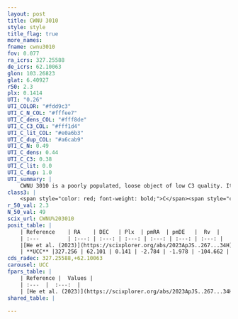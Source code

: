 ```yaml
---
layout: post
title: CWNU 3010
style: style
title_flag: true
more_names: 
fname: cwnu3010
fov: 0.077
ra_icrs: 327.25588
de_icrs: 62.10063
glon: 103.26823
glat: 6.40927
r50: 2.3
plx: 0.1414
UTI: "0.26"
UTI_COLOR: "#fdd9c3"
UTI_C_N_COL: "#fffee7"
UTI_C_dens_COL: "#fff8de"
UTI_C_C3_COL: "#fff1d4"
UTI_C_lit_COL: "#e0a6b3"
UTI_C_dup_COL: "#a6cab9"
UTI_C_N: 0.49
UTI_C_dens: 0.44
UTI_C_C3: 0.38
UTI_C_lit: 0.0
UTI_C_dup: 1.0
UTI_summary: |
    CWNU 3010 is a poorly populated, loose object of low C3 quality. It was recently reported in the literature.
class3: |
    <span style="color: red; font-weight: bold;">C</span><span style="color: #FFC300; font-weight: bold;">B</span>
r_50_val: 2.3
N_50_val: 49
scix_url: CWNU%203010
posit_table: |
    | Reference    | RA    | DEC   | Plx  | pmRA  | pmDE   |  Rv  |
    | :---         | :---: | :---: | :---: | :---: | :---: | :---: |
    |[He et al. (2023)](https://scixplorer.org/abs/2023ApJS..267...34H) | 327.25 | 62.097 | 0.135 | -2.793 | -1.994 | -106.15 |
    | **UCC** |327.256 | 62.101 | 0.141 | -2.784 | -1.978 | -104.662 | 
cds_radec: 327.25588,+62.10063
carousel: UCC
fpars_table: |
    | Reference |  Values |
    | :---  |  :---:  |
    | [He et al. (2023)](https://scixplorer.org/abs/2023ApJS..267...34H) | `A0=1.95, m-M=13.95, logA=9.2` |
shared_table: |
    
---
```

